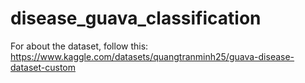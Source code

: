 # disease_guava_classification
For about the dataset, follow this: https://www.kaggle.com/datasets/quangtranminh25/guava-disease-dataset-custom

